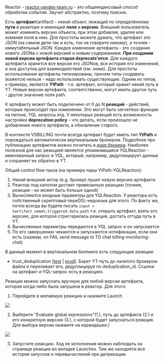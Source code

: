 Reactor - [reactor.yandex-team.ru](https://reactor.yandex-team.ru/) - это общеяндексовый *способ обработки событий*.
Звучит абстрактно, поэтому поясню.

Есть **артефакт**(artifact) - некий объект, лежащий по определённому **пути** в реакторе и имеющий **поля** и **версию**. Внешний пользователь может изменять версию объекта, при этом добавляя, удаляя или изменяя поля в нем. Для простоты можете думать, что артефакт это JSON (на самом деле так и есть, ток не говорите никому), а точнее - иммутабельный JSON.
Каждое изменение артефакта - это создание нового JSONа с новой версией и новым содержанием. **При создании новой версии артефакта старая deprecate'ится**. Для каждого артефакта хранится все версии его JSONов, вся история его изменений, и она доступна для взаимодействий (см. ниже).
Для простоты использования артефакты типизированы, причем типы создавать (кажется) нельзя - надо использовать существующие. Одним из типов, к примеру, является **YtPath** - т.е. артефакт, который хранит некий путь в YT. Новые версии артефакта, соответственно, могут иметь другое путь - другое значение поля path.

К артефакту может быть подключено от 0 до N **реакций** - действий, которые происходят при изменении. Это могут быть serverless-функции на питоне, YQL запросы итд. У некоторых реакций есть возможность настройки **deprecation policy** - что делать, если произошло не добавление нового артефакта, а обновление старого.

В контексте VSBILLING почти всегда артефакт будет иметь тип **YtPath** и порождаться автоматически вертикальным брокером. Подробнее про публикацию артефактов можно почитать в [доке брокера](https://docs.yandex-team.ru/classifieds-infra/broker/configuration#publishing).
Наиболее полезной для нас реакцией является упоминавшаяся YQLReaction - именованный запрос в YQL, который, например, дедуплицирует данные и сохраняет их обратно в YT.

Общий control flow таков (на примере пары YtPath-YQLReaction):
1. Некий внешний актор (e.g. брокер) пушит новую версию артефакта
2. Реактор под капотом достает привязанную реакцию (точнее, реакции - их может быть больше одной)
3. Вычисляются входные параметры для YQLReaction. У реактора есть собственный скриптовый переDSL-недоязык для этого.
По факту же, почти всегда вы будете писать
`
input = %artifact_name%.triggered.data.path
`
т.е. открыть артефакт, взять его версию, для которой стриггерилась реакция, достать оттуда путь в YT.
4. Вычисленные параметры передаются в YQL запрос и он запускается
5. По его завершению чекаются и запускаются нотификации, если они есть (скажем, on FAIL send message to TG chat billing-monitoring-chat)

В данный момент в вертикальном биллинге есть следующие реакции:
* trust_deduplication [[test](https://reactor.yandex-team.ru/browse?selected=11705874) | [prod](https://reactor.yandex-team.ru/browse?selected=11705897)]. Берет YT-путь до налитого брокером файла и переливает его, дедуплицируя по deduplication_id. Ссылки на артефакт и YQL-запрос есть в реакциях.

Реакции можно запускать вручную для любой версии артефакта, которая когда-либо была запушена в реактор. Для этого:
1. Перейдите в желаемую реакцию и нажмите Launch

![](vsbilling-pic1.png)


2. Выберите "Evaluate global expressions"(1.), путь до артефакта (2.) и его конкретную версию (3.), с которой будет запускаться реакция. Для выбора версии нажмите на карандашик:)

![](vsbilling-pic2.png)

3. Запустите реакцию. Ход ее исполнения можно наблюдать на странице реакции во вкладке Launches. Там же находится вся история запусков и перевычислений при депрекации.
